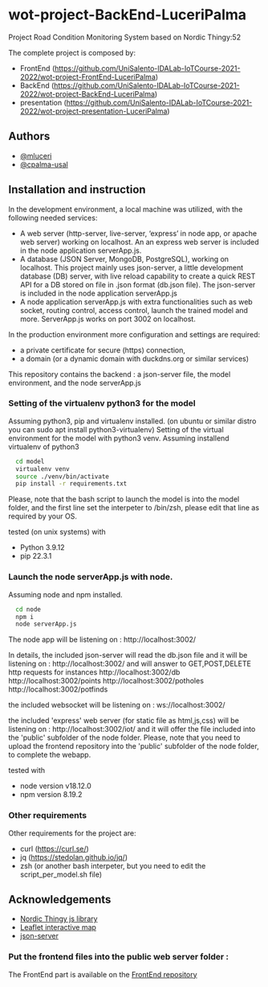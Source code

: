 
# wot-project-BackEnd-LuceriPalma

Project Road Condition Monitoring System based on Nordic Thingy:52


The complete project is composed by:
- FrontEnd (https://github.com/UniSalento-IDALab-IoTCourse-2021-2022/wot-project-FrontEnd-LuceriPalma)
- BackEnd (https://github.com/UniSalento-IDALab-IoTCourse-2021-2022/wot-project-BackEnd-LuceriPalma)
- presentation (https://github.com/UniSalento-IDALab-IoTCourse-2021-2022/wot-project-presentation-LuceriPalma)



## Authors

- [@mluceri ](https://www.github.com/mluceri)
- [@cpalma-usal](https://www.github.com/cpalma-usal)


## Installation and instruction

In the development environment, a local machine was utilized, with the following needed services:
- A web server (http-server, live-server, ‘express’ in node app, or apache web server) working on localhost. An an express web server is included in the node application serverApp.js.
- A database (JSON Server, MongoDB, PostgreSQL), working on localhost. This project mainly uses json-server, a little development database (DB) server, with live reload capability to create a quick REST API for a DB stored on file in .json format (db.json file). The json-server is included in the node application serverApp.js
- A node application serverApp.js with extra functionalities such as web socket, routing control, access control, launch the trained model and more. ServerApp.js works on port 3002 on localhost.

In the production environment more configuration and settings are required:
- a private certificate for secure (https) connection, 
- a domain (or a dynamic domain with duckdns.org or similar services)

This repository contains the backend : a json-server file, the model environment, and the node serverApp.js


### Setting of the virtualenv python3 for the model

Assuming python3, pip and virtualenv installed.
(on ubuntu or similar distro you can sudo apt install python3-virtualenv)
Setting of the virtual environment for the model with python3 venv. Assuming installend virtualenv of python3

```bash
  cd model
  virtualenv venv 
  source ./venv/bin/activate
  pip install -r requirements.txt
```

Please, note that the bash script to launch the model is into the model folder, and the first line set the interpeter to /bin/zsh, please edit that line as required by your OS.


tested (on unix systems) with 
- Python 3.9.12
- pip 22.3.1 


### Launch the node serverApp.js with node.
Assuming node and npm installed.

```bash
  cd node
  npm i 
  node serverApp.js
```

The node app will be listening on :
  http://localhost:3002/

In details, 
the included json-server will read the db.json file and it will be listening on :
  http://localhost:3002/
  and will answer to GET,POST,DELETE http requests for instances
  http://localhost:3002/db
  http://localhost:3002/points
  http://localhost:3002/potholes
  http://localhost:3002/potfinds

the included websocket will be listening on :
  ws://localhost:3002/

the included 'express' web server (for static file as html,js,css) will be listening on :
  http://localhost:3002/iot/
and it will offer the file included into the 'public' subfolder of the node folder.
Please, note that you need to upload the frontend repository into the 'public' subfolder of the node folder, to complete the webapp.

tested with 
- node version v18.12.0
- npm version 8.19.2



### Other requirements 
Other requirements for the project are:
- curl (https://curl.se/)
- jq  (https://stedolan.github.io/jq/)
- zsh (or another bash interpeter, but you need to edit the script_per_model.sh file)

## Acknowledgements
 - [Nordic Thingy js library](https://github.com/NordicPlayground/Nordic-Thingy52-Thingyjs)
 - [Leaflet interactive map](https://leafletjs.com/)
 - [json-server](https://github.com/typicode/json-server/)


### Put the frontend files into the public web server folder :
The FrontEnd part is available on the [FrontEnd repository](https://github.com/UniSalento-IDALab-IoTCourse-2021-2022/wot-project-FrontEnd-LuceriPalma)